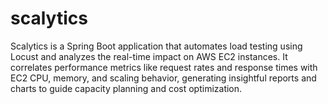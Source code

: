 # scalytics
Scalytics is a Spring Boot application that automates load testing using Locust and analyzes the real-time impact on AWS EC2 instances. It correlates performance metrics like request rates and response times with EC2 CPU, memory, and scaling behavior, generating insightful reports and charts to guide capacity planning and cost optimization.
